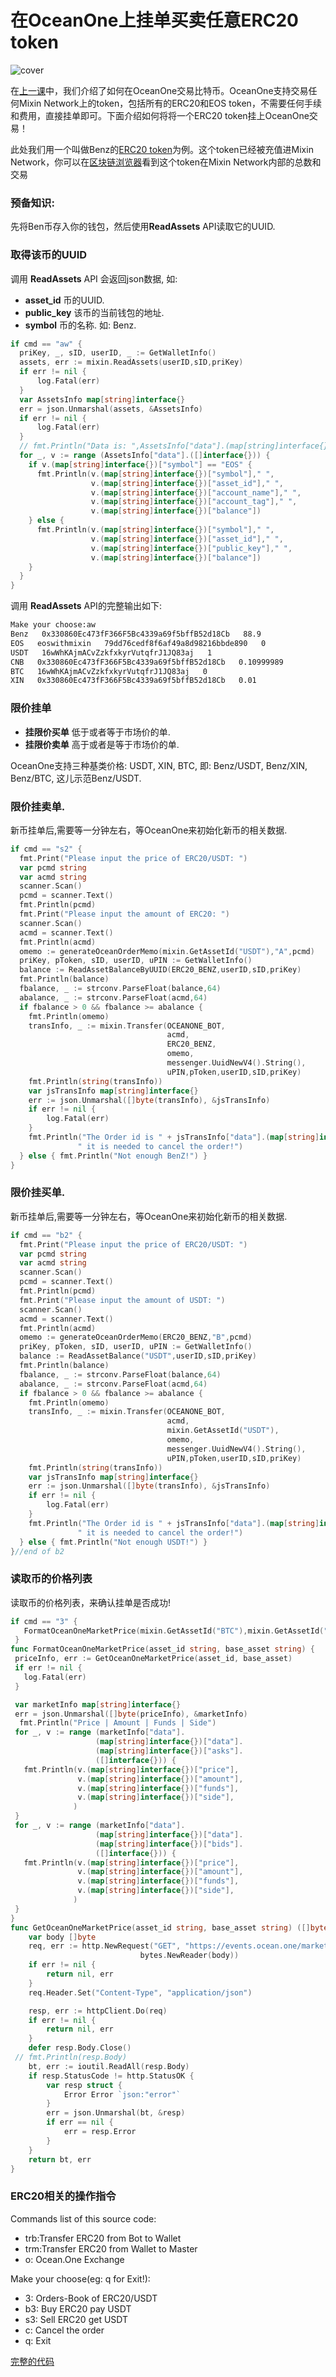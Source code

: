 # 在OceanOne上挂单买卖任意ERC20 token
![cover](https://github.com/wenewzhang/mixin_labs-go-bot/raw/master/Bitcoin_go.jpg)

在[上一课](https://github.com/wenewzhang/mixin_labs-go-bot/blob/master/README5.md)中，我们介绍了如何在OceanOne交易比特币。OceanOne支持交易任何Mixin Network上的token，包括所有的ERC20和EOS token，不需要任何手续和费用，直接挂单即可。下面介绍如何将将一个ERC20 token挂上OceanOne交易！

此处我们用一个叫做Benz的[ERC20 token](https://etherscan.io/token/0xc409b5696c5f9612e194a582e14c8cd41ecdbc67)为例。这个token已经被充值进Mixin Network，你可以在[区块链浏览器](https://mixin.one/snapshots/2b9c216c-ef60-398d-a42a-eba1b298581d )看到这个token在Mixin Network内部的总数和交易
### 预备知识:
先将Ben币存入你的钱包，然后使用**ReadAssets** API读取它的UUID.

### 取得该币的UUID
调用 **ReadAssets** API 会返回json数据, 如:

- **asset_id** 币的UUID.
- **public_key** 该币的当前钱包的地址.
- **symbol**  币的名称. 如: Benz.

```go
if cmd == "aw" {
  priKey, _, sID, userID, _ := GetWalletInfo()
  assets, err := mixin.ReadAssets(userID,sID,priKey)
  if err != nil {
      log.Fatal(err)
  }
  var AssetsInfo map[string]interface{}
  err = json.Unmarshal(assets, &AssetsInfo)
  if err != nil {
      log.Fatal(err)
  }
  // fmt.Println("Data is: ",AssetsInfo["data"].(map[string]interface{})["public_key"])
  for _, v := range (AssetsInfo["data"].([]interface{})) {
    if v.(map[string]interface{})["symbol"] == "EOS" {
      fmt.Println(v.(map[string]interface{})["symbol"]," ",
                  v.(map[string]interface{})["asset_id"]," ",
                  v.(map[string]interface{})["account_name"]," ",
                  v.(map[string]interface{})["account_tag"]," ",
                  v.(map[string]interface{})["balance"])
    } else {
      fmt.Println(v.(map[string]interface{})["symbol"]," ",
                  v.(map[string]interface{})["asset_id"]," ",
                  v.(map[string]interface{})["public_key"]," ",
                  v.(map[string]interface{})["balance"])
    }
  }
}
```

调用 **ReadAssets** API的完整输出如下:

```bash
Make your choose:aw
Benz   0x330860Ec473fF366F5Bc4339a69f5bffB52d18Cb   88.9
EOS   eoswithmixin   79dd76cedf8f6af49a8d98216bbde890   0
USDT   16wWhKAjmACvZzkfxkyrVutqfrJ1JQ83aj   1
CNB   0x330860Ec473fF366F5Bc4339a69f5bffB52d18Cb   0.10999989
BTC   16wWhKAjmACvZzkfxkyrVutqfrJ1JQ83aj   0
XIN   0x330860Ec473fF366F5Bc4339a69f5bffB52d18Cb   0.01
```

### 限价挂单
- **挂限价买单**  低于或者等于市场价的单.
- **挂限价卖单**  高于或者是等于市场价的单.

OceanOne支持三种基类价格: USDT, XIN, BTC, 即: Benz/USDT, Benz/XIN, Benz/BTC, 这儿示范Benz/USDT.

### 限价挂卖单.
新币挂单后,需要等一分钟左右，等OceanOne来初始化新币的相关数据.

```go
if cmd == "s2" {
  fmt.Print("Please input the price of ERC20/USDT: ")
  var pcmd string
  var acmd string
  scanner.Scan()
  pcmd = scanner.Text()
  fmt.Println(pcmd)
  fmt.Print("Please input the amount of ERC20: ")
  scanner.Scan()
  acmd = scanner.Text()
  fmt.Println(acmd)
  omemo := generateOceanOrderMemo(mixin.GetAssetId("USDT"),"A",pcmd)
  priKey, pToken, sID, userID, uPIN := GetWalletInfo()
  balance := ReadAssetBalanceByUUID(ERC20_BENZ,userID,sID,priKey)
  fmt.Println(balance)
  fbalance, _ := strconv.ParseFloat(balance,64)
  abalance, _ := strconv.ParseFloat(acmd,64)
  if fbalance > 0 && fbalance >= abalance {
    fmt.Println(omemo)
    transInfo, _ := mixin.Transfer(OCEANONE_BOT,
                                   acmd,
                                   ERC20_BENZ,
                                   omemo,
                                   messenger.UuidNewV4().String(),
                                   uPIN,pToken,userID,sID,priKey)
    fmt.Println(string(transInfo))
    var jsTransInfo map[string]interface{}
    err := json.Unmarshal([]byte(transInfo), &jsTransInfo)
    if err != nil {
        log.Fatal(err)
    }
    fmt.Println("The Order id is " + jsTransInfo["data"].(map[string]interface{})["trace_id"].(string) +
               " it is needed to cancel the order!")
  } else { fmt.Println("Not enough BenZ!") }
}
```

### 限价挂买单.
新币挂单后,需要等一分钟左右，等OceanOne来初始化新币的相关数据.

```go
if cmd == "b2" {
  fmt.Print("Please input the price of ERC20/USDT: ")
  var pcmd string
  var acmd string
  scanner.Scan()
  pcmd = scanner.Text()
  fmt.Println(pcmd)
  fmt.Print("Please input the amount of USDT: ")
  scanner.Scan()
  acmd = scanner.Text()
  fmt.Println(acmd)
  omemo := generateOceanOrderMemo(ERC20_BENZ,"B",pcmd)
  priKey, pToken, sID, userID, uPIN := GetWalletInfo()
  balance := ReadAssetBalance("USDT",userID,sID,priKey)
  fmt.Println(balance)
  fbalance, _ := strconv.ParseFloat(balance,64)
  abalance, _ := strconv.ParseFloat(acmd,64)
  if fbalance > 0 && fbalance >= abalance {
    fmt.Println(omemo)
    transInfo, _ := mixin.Transfer(OCEANONE_BOT,
                                   acmd,
                                   mixin.GetAssetId("USDT"),
                                   omemo,
                                   messenger.UuidNewV4().String(),
                                   uPIN,pToken,userID,sID,priKey)
    fmt.Println(string(transInfo))
    var jsTransInfo map[string]interface{}
    err := json.Unmarshal([]byte(transInfo), &jsTransInfo)
    if err != nil {
        log.Fatal(err)
    }
    fmt.Println("The Order id is " + jsTransInfo["data"].(map[string]interface{})["trace_id"].(string) +
               " it is needed to cancel the order!")
  } else { fmt.Println("Not enough USDT!") }
}//end of b2
```
### 读取币的价格列表
读取币的价格列表，来确认挂单是否成功!

```go
if cmd == "3" {
   FormatOceanOneMarketPrice(mixin.GetAssetId("BTC"),mixin.GetAssetId("USDT"))
 }
func FormatOceanOneMarketPrice(asset_id string, base_asset string) {
 priceInfo, err := GetOceanOneMarketPrice(asset_id, base_asset)
 if err != nil {
   log.Fatal(err)
 }

 var marketInfo map[string]interface{}
 err = json.Unmarshal([]byte(priceInfo), &marketInfo)
  fmt.Println("Price | Amount | Funds | Side")
 for _, v := range (marketInfo["data"].
                   (map[string]interface{})["data"].
                   (map[string]interface{})["asks"].
                   ([]interface{})) {
   fmt.Println(v.(map[string]interface{})["price"],
               v.(map[string]interface{})["amount"],
               v.(map[string]interface{})["funds"],
               v.(map[string]interface{})["side"],
              )
 }
 for _, v := range (marketInfo["data"].
                   (map[string]interface{})["data"].
                   (map[string]interface{})["bids"].
                   ([]interface{})) {
   fmt.Println(v.(map[string]interface{})["price"],
               v.(map[string]interface{})["amount"],
               v.(map[string]interface{})["funds"],
               v.(map[string]interface{})["side"],
              )
 }
}
func GetOceanOneMarketPrice(asset_id string, base_asset string) ([]byte, error)  {
	var body []byte
	req, err := http.NewRequest("GET", "https://events.ocean.one/markets/" + asset_id + "-" + base_asset + "/book",
                             bytes.NewReader(body))
	if err != nil {
		return nil, err
	}
	req.Header.Set("Content-Type", "application/json")

	resp, err := httpClient.Do(req)
	if err != nil {
		return nil, err
	}
	defer resp.Body.Close()
 // fmt.Println(resp.Body)
	bt, err := ioutil.ReadAll(resp.Body)
	if resp.StatusCode != http.StatusOK {
		var resp struct {
			Error Error `json:"error"`
		}
		err = json.Unmarshal(bt, &resp)
		if err == nil {
			err = resp.Error
		}
	}
	return bt, err
}
```
### ERC20相关的操作指令

Commands list of this source code:

- trb:Transfer ERC20 from Bot to Wallet
- trm:Transfer ERC20 from Wallet to Master
- o: Ocean.One Exchange

Make your choose(eg: q for Exit!):
- 3:  Orders-Book of ERC20/USDT
- b3: Buy ERC20 pay USDT
- s3: Sell ERC20 get USDT
- c: Cancel the order
- q: Exit

[完整的代码](https://github.com/wenewzhang/mixin_labs-go-bot/blob/master/coin_exchange/coin_exchange.go)
